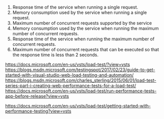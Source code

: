 1) Response time of the service when running a single request.
2) Memory consumption used by the service when running a single request.
3) Maximum number of concurrent requests supported by the service
4) Memory consumption used by the service when running the maximum number of concurrent requests.
5) Response time of the service when running the maximum number of concurrent requests.
6) Maximum number of concurrent requests that can be executed so that the response time is less than 2 seconds.


https://docs.microsoft.com/en-us/vsts/load-test/?view=vsts
https://blogs.msdn.microsoft.com/testingspot/2017/02/23/guide-to-get-started-with-visual-studio-web-load-testing-and-automation/
https://blogs.msdn.microsoft.com/charles_sterling/2015/06/01/load-test-series-part-i-creating-web-performance-tests-for-a-load-test/
https://docs.microsoft.com/en-us/vsts/load-test/run-performance-tests-app-before-release?view=vsts


https://docs.microsoft.com/en-us/vsts/load-test/getting-started-with-performance-testing?view=vsts
